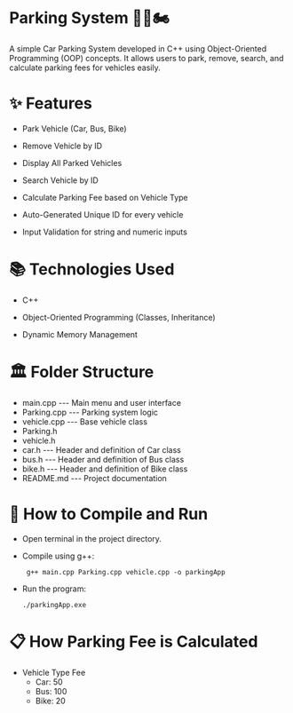 # Parking System 🚗🚌🏍️

A simple Car Parking System developed in C++ using Object-Oriented Programming (OOP) concepts. It allows users to park, remove, search, and calculate parking fees for vehicles easily.

# ✨ Features

* Park Vehicle (Car, Bus, Bike)

* Remove Vehicle by ID

* Display All Parked Vehicles

* Search Vehicle by ID

* Calculate Parking Fee based on Vehicle Type

* Auto-Generated Unique ID for every vehicle

* Input Validation for string and numeric inputs

# 📚 Technologies Used

* C++

* Object-Oriented Programming (Classes, Inheritance)

* Dynamic Memory Management

# 🏛️ Folder Structure

* main.cpp --- Main menu and user interface
* Parking.cpp --- Parking system logic
* vehicle.cpp --- Base vehicle class
* Parking.h
* vehicle.h
* car.h --- Header and definition of Car class
* bus.h --- Header and definition of Bus class
* bike.h --- Header and definition of Bike class
* README.md --- Project documentation

# 🚀 How to Compile and Run

* Open terminal in the project directory.

* Compile using g++:

       g++ main.cpp Parking.cpp vehicle.cpp -o parkingApp
* Run the program:

      ./parkingApp.exe
# 📋 How Parking Fee is Calculated

* Vehicle Type Fee
     * Car: 50
     * Bus: 100
     * Bike: 20
